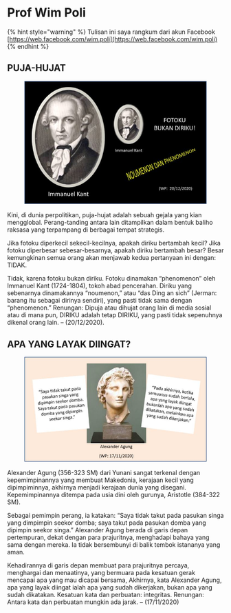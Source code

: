 # Prof Wim Poli&#x20;

{% hint style="warning" %}
Tulisan ini saya rangkum dari akun Facebook [https://web.facebook.com/wim.poli](https://web.facebook.com/wim.poli)
{% endhint %}

## **PUJA-HUJAT**&#x20;

<figure><img src="../.gitbook/assets/image (1).png" alt=""><figcaption></figcaption></figure>

Kini, di dunia perpolitikan, puja-hujat adalah sebuah gejala yang kian mengglobal. Perang-tanding antara lain ditampilkan dalam bentuk baliho raksasa yang terpampang di berbagai tempat strategis.&#x20;

Jika fotoku diperkecil sekecil-kecilnya, apakah diriku bertambah kecil? Jika fotoku diperbesar sebesar-besarnya, apakah diriku bertambah besar? Besar kemungkinan semua orang akan menjawab kedua pertanyaan ini dengan: TIDAK.&#x20;

Tidak, karena fotoku bukan diriku. Fotoku dinamakan “phenomenon” oleh Immanuel Kant (1724-1804), tokoh abad pencerahan. Diriku yang sebenarnya dinamakannya “noumenon,” atau “das Ding an sich” (Jerman: barang itu sebagai dirinya sendiri), yang pasti tidak sama dengan “phenomenon.” Renungan: Dipuja atau dihujat orang lain di media sosial atau di mana pun, DIRIKU adalah tetap DIRIKU, yang pasti tidak sepenuhnya dikenal orang lain. – (20/12/2020).



## APA YANG LAYAK DIINGAT?&#x20;

<figure><img src="../.gitbook/assets/image.png" alt=""><figcaption></figcaption></figure>

Alexander Agung (356-323 SM) dari Yunani sangat terkenal dengan kepemimpinannya yang membuat Makedonia, kerajaan kecil yang dipimpiminnya, akhirnya menjadi kerajaan dunia yang disegani. Kepemimpinannya ditempa pada usia dini oleh gurunya, Aristotle (384-322 SM).&#x20;

Sebagai pemimpin perang, ia katakan: “Saya tidak takut pada pasukan singa yang dimpimpin seekor domba; saya takut pada pasukan domba yang dipimpin seekor singa.” Alexander Agung berada di garis depan pertempuran, dekat dengan para prajuritnya, menghadapi bahaya yang sama dengan mereka. Ia tidak bersembunyi di balik tembok istananya yang aman.&#x20;

Kehadirannya di garis depan membuat para prajuritnya percaya, menghargai dan menaatinya, yang bermuara pada kesatuan gerak mencapai apa yang mau dicapai bersama, Akhirnya, kata Alexander Agung, apa yang layak diingat ialah apa yang sudah dikerjakan, bukan apa yang sudah dikatakan. Kesatuan kata dan perbuatan: integritas. Renungan: Antara kata dan perbuatan mungkin ada jarak. – (17/11/2020)
